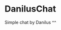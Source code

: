 # DanilusChat
[client exe]: https://github.com/Danilus-s/DanilusChat/raw/main/dist/client.exe
[releases]: https://github.com/Danilus-s/DanilusChat/releases

 Simple chat by Danilus ^^
